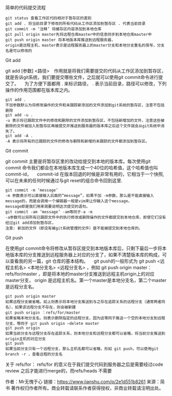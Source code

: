 简单的代码提交流程

    git status 查看工作区代码相对于暂存区的差别
    git add . 将当前目录下修改的所有代码从工作区添加到暂存区 . 代表当前目录
    git commit -m ‘注释’ 将缓存区内容添加到本地仓库
    git pull origin master先将远程仓库master中的信息同步到本地仓库master中
    git push origin master 将本地版本库推送到远程服务器，
    origin是远程主机，master表示是远程服务器上的master分支和本地分支重名的简写，分支名是可以修改的

Git add

git add [参数] <路径>　作用就是将我们需要提交的代码从工作区添加到暂存区，就是告诉git系统，我们要提交哪些文件，之后就可以使用git commit命令进行提交了。
 为了方便下面都用 . 来标识路径， . 表示当前目录，路径可以修改，下列操作的作用范围都在版本库之内。

    git add .
    不加参数默认为将修改操作的文件和未跟踪新添加的文件添加到git系统的暂存区，注意不包括删除
    git add -u .
    -u 表示将已跟踪文件中的修改和删除的文件添加到暂存区，不包括新增加的文件，注意这些被删除的文件被加入到暂存区再被提交并推送到服务器的版本库之后这个文件就会从git系统中消失了。
    git add -A .
    -A 表示将所有的已跟踪的文件的修改与删除和新增的未跟踪的文件都添加到暂存区。

Git commit

git commit 主要是将暂存区里的改动给提交到本地的版本库。每次使用git commit 命令我们都会在本地版本库生成一个40位的哈希值，这个哈希值也叫commit-id，
 commit-id 在版本回退的时候是非常有用的，它相当于一个快照,可以在未来的任何时候通过与git reset的组合命令回到这里.

    git commit -m ‘message’
    -m 参数表示可以直接输入后面的“message”，如果不加 -m参数，那么是不能直接输入message的，而是会调用一个编辑器一般是vim来让你输入这个message，
    message即是我们用来简要说明这次提交的语句。
    git commit -am ‘message’ -am等同于-a -m
    -a参数可以将所有已跟踪文件中的执行修改或删除操作的文件都提交到本地仓库，即使它们没有经过git add添加到暂存区，
    注意: 新加的文件（即没有被git系统管理的文件）是不能被提交到本地仓库的。

Git push

在使用git commit命令将修改从暂存区提交到本地版本库后，只剩下最后一步将本地版本库的分支推送到远程服务器上对应的分支了，如果不清楚版本库的构成，可以查看我的另一篇，git 仓库的基本结构。
 git push的一般形式为 git push <远程主机名> <本地分支名> <远程分支名> ，例如 git push origin master：refs/for/master ，即是将本地的master分支推送到远程主机origin上的对应master分支， origin 是远程主机名。第一个master是本地分支名，第二个master是远程分支名。

    git push origin master
    如果远程分支被省略，如上则表示将本地分支推送到与之存在追踪关系的远程分支（通常两者同名），如果该远程分支不存在，则会被新建
    git push origin ：refs/for/master
    如果省略本地分支名，则表示删除指定的远程分支，因为这等同于推送一个空的本地分支到远程分支，等同于 git push origin –delete master
    git push origin
    如果当前分支与远程分支存在追踪关系，则本地分支和远程分支都可以省略，将当前分支推送到origin主机的对应分支
    git push
    如果当前分支只有一个远程分支，那么主机名都可以省略，形如 git push，可以使用git branch -r ，查看远程的分支名

关于 refs/for：
refs/for 的意义在于我们提交代码到服务器之后是需要经过code review 之后才能进行merge的，而refs/heads 不需要

作者：Mr无愧于心
链接：https://www.jianshu.com/p/2e1d551b8261
来源：简书
著作权归作者所有。商业转载请联系作者获得授权，非商业转载请注明出处。